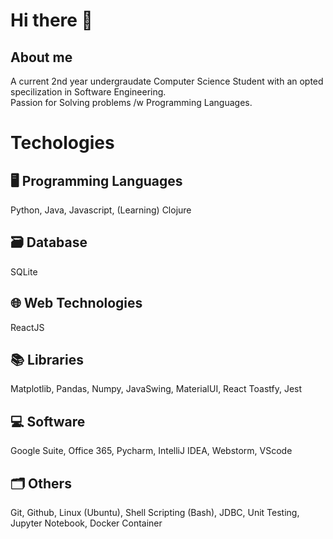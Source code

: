 # Hi there 👋
## About me
A current 2nd year undergraudate Computer Science Student with an opted specilization in Software Engineering. </br>
Passion for Solving problems /w Programming Languages.

# Techologies
## 🖥️ Programming Languages 
Python, Java, Javascript, (Learning) Clojure

## 🗃️ Database 
SQLite

## 🌐 Web Technologies
ReactJS

## 📚 Libraries
Matplotlib, Pandas, Numpy, JavaSwing, MaterialUI, React Toastfy, Jest

## 💻 Software
Google Suite, Office 365, Pycharm, IntelliJ IDEA, Webstorm, VScode

## 🗂️ Others
Git, Github, Linux (Ubuntu), Shell Scripting (Bash), JDBC, Unit Testing, Jupyter Notebook, Docker Container 
